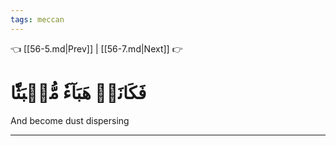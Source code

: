```yaml
---
tags: meccan
---
```


👈 [[56-5.md|Prev]] | [[56-7.md|Next]] 👉

# فَكَانَتۡ هَبَآءٗ مُّنۢبَثّٗا

And become dust dispersing

---

